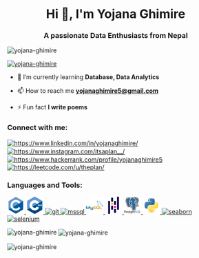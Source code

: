<h1 align="center">Hi 👋, I'm Yojana Ghimire</h1>
<h3 align="center">A passionate Data Enthusiasts from Nepal</h3>

<p align="left"> <img src="https://komarev.com/ghpvc/?username=yojana-ghimire&label=Profile%20views&color=0e75b6&style=flat" alt="yojana-ghimire" /> </p>

<p align="left"> <a href="https://github.com/ryo-ma/github-profile-trophy"><img src="https://github-profile-trophy.vercel.app/?username=yojana-ghimire" alt="yojana-ghimire" /></a> </p>

- 🌱 I’m currently learning **Database, Data Analytics**

- 📫 How to reach me **yojanaghimire5@gmail.com**

- ⚡ Fun fact **I write poems**

<h3 align="left">Connect with me:</h3>
<p align="left">
<a href="https://linkedin.com/in/https://www.linkedin.com/in/yojanaghimire/" target="blank"><img align="center" src="https://raw.githubusercontent.com/rahuldkjain/github-profile-readme-generator/master/src/images/icons/Social/linked-in-alt.svg" alt="https://www.linkedin.com/in/yojanaghimire/" height="30" width="40" /></a>
<a href="https://instagram.com/https://www.instagram.com/itsaplan__/" target="blank"><img align="center" src="https://raw.githubusercontent.com/rahuldkjain/github-profile-readme-generator/master/src/images/icons/Social/instagram.svg" alt="https://www.instagram.com/itsaplan__/" height="30" width="40" /></a>
<a href="https://www.hackerrank.com/https://www.hackerrank.com/profile/yojanaghimire5" target="blank"><img align="center" src="https://raw.githubusercontent.com/rahuldkjain/github-profile-readme-generator/master/src/images/icons/Social/hackerrank.svg" alt="https://www.hackerrank.com/profile/yojanaghimire5" height="30" width="40" /></a>
<a href="https://www.leetcode.com/https://leetcode.com/u/theplan/" target="blank"><img align="center" src="https://raw.githubusercontent.com/rahuldkjain/github-profile-readme-generator/master/src/images/icons/Social/leet-code.svg" alt="https://leetcode.com/u/theplan/" height="30" width="40" /></a>
</p>

<h3 align="left">Languages and Tools:</h3>
<p align="left"> <a href="https://www.cprogramming.com/" target="_blank" rel="noreferrer"> <img src="https://raw.githubusercontent.com/devicons/devicon/master/icons/c/c-original.svg" alt="c" width="40" height="40"/> </a> <a href="https://www.w3schools.com/cpp/" target="_blank" rel="noreferrer"> <img src="https://raw.githubusercontent.com/devicons/devicon/master/icons/cplusplus/cplusplus-original.svg" alt="cplusplus" width="40" height="40"/> </a> <a href="https://git-scm.com/" target="_blank" rel="noreferrer"> <img src="https://www.vectorlogo.zone/logos/git-scm/git-scm-icon.svg" alt="git" width="40" height="40"/> </a> <a href="https://www.microsoft.com/en-us/sql-server" target="_blank" rel="noreferrer"> <img src="https://www.svgrepo.com/show/303229/microsoft-sql-server-logo.svg" alt="mssql" width="40" height="40"/> </a> <a href="https://www.mysql.com/" target="_blank" rel="noreferrer"> <img src="https://raw.githubusercontent.com/devicons/devicon/master/icons/mysql/mysql-original-wordmark.svg" alt="mysql" width="40" height="40"/> </a> <a href="https://pandas.pydata.org/" target="_blank" rel="noreferrer"> <img src="https://raw.githubusercontent.com/devicons/devicon/2ae2a900d2f041da66e950e4d48052658d850630/icons/pandas/pandas-original.svg" alt="pandas" width="40" height="40"/> </a> <a href="https://www.postgresql.org" target="_blank" rel="noreferrer"> <img src="https://raw.githubusercontent.com/devicons/devicon/master/icons/postgresql/postgresql-original-wordmark.svg" alt="postgresql" width="40" height="40"/> </a> <a href="https://www.python.org" target="_blank" rel="noreferrer"> <img src="https://raw.githubusercontent.com/devicons/devicon/master/icons/python/python-original.svg" alt="python" width="40" height="40"/> </a> <a href="https://seaborn.pydata.org/" target="_blank" rel="noreferrer"> <img src="https://seaborn.pydata.org/_images/logo-mark-lightbg.svg" alt="seaborn" width="40" height="40"/> </a> <a href="https://www.selenium.dev" target="_blank" rel="noreferrer"> <img src="https://raw.githubusercontent.com/detain/svg-logos/780f25886640cef088af994181646db2f6b1a3f8/svg/selenium-logo.svg" alt="selenium" width="40" height="40"/> </a> </p>

<p><img align="left" src="https://github-readme-stats.vercel.app/api/top-langs?username=yojana-ghimire&show_icons=true&locale=en&layout=compact" alt="yojana-ghimire" /></p>

<p>&nbsp;<img align="center" src="https://github-readme-stats.vercel.app/api?username=yojana-ghimire&show_icons=true&locale=en" alt="yojana-ghimire" /></p>

<p><img align="center" src="https://github-readme-streak-stats.herokuapp.com/?user=yojana-ghimire&" alt="yojana-ghimire" /></p>
